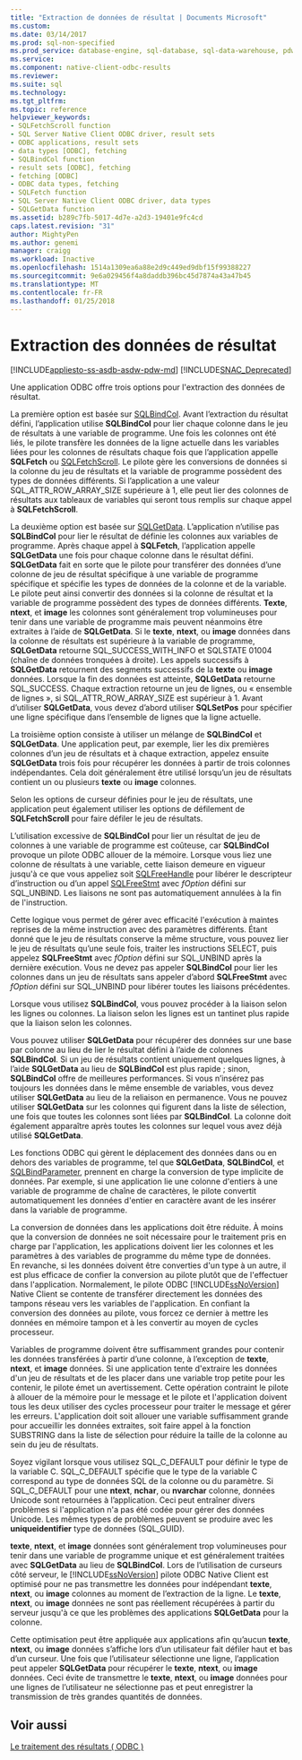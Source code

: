 ```yaml
---
title: "Extraction de données de résultat | Documents Microsoft"
ms.custom: 
ms.date: 03/14/2017
ms.prod: sql-non-specified
ms.prod_service: database-engine, sql-database, sql-data-warehouse, pdw
ms.service: 
ms.component: native-client-odbc-results
ms.reviewer: 
ms.suite: sql
ms.technology: 
ms.tgt_pltfrm: 
ms.topic: reference
helpviewer_keywords:
- SQLFetchScroll function
- SQL Server Native Client ODBC driver, result sets
- ODBC applications, result sets
- data types [ODBC], fetching
- SQLBindCol function
- result sets [ODBC], fetching
- fetching [ODBC]
- ODBC data types, fetching
- SQLFetch function
- SQL Server Native Client ODBC driver, data types
- SQLGetData function
ms.assetid: b289c7fb-5017-4d7e-a2d3-19401e9fc4cd
caps.latest.revision: "31"
author: MightyPen
ms.author: genemi
manager: craigg
ms.workload: Inactive
ms.openlocfilehash: 1514a1309ea6a88e2d9c449ed9dbf15f99388227
ms.sourcegitcommit: 9e6a029456f4a8daddb396bc45d7874a43a47b45
ms.translationtype: MT
ms.contentlocale: fr-FR
ms.lasthandoff: 01/25/2018
---
```

# <a name="fetching-result-data"></a>Extraction des données de résultat
[!INCLUDE[appliesto-ss-asdb-asdw-pdw-md](../../includes/appliesto-ss-asdb-asdw-pdw-md.md)]
[!INCLUDE[SNAC_Deprecated](../../includes/snac-deprecated.md)]

  Une application ODBC offre trois options pour l'extraction des données de résultat.  
  
 La première option est basée sur [SQLBindCol](../../relational-databases/native-client-odbc-api/sqlbindcol.md). Avant l’extraction du résultat défini, l’application utilise **SQLBindCol** pour lier chaque colonne dans le jeu de résultats à une variable de programme. Une fois les colonnes ont été liés, le pilote transfère les données de la ligne actuelle dans les variables liées pour les colonnes de résultats chaque fois que l’application appelle **SQLFetch** ou [SQLFetchScroll](../../relational-databases/native-client-odbc-api/sqlfetchscroll.md). Le pilote gère les conversions de données si la colonne du jeu de résultats et la variable de programme possèdent des types de données différents. Si l’application a une valeur SQL_ATTR_ROW_ARRAY_SIZE supérieure à 1, elle peut lier des colonnes de résultats aux tableaux de variables qui seront tous remplis sur chaque appel à **SQLFetchScroll**.  
  
 La deuxième option est basée sur [SQLGetData](../../relational-databases/native-client-odbc-api/sqlgetdata.md). L’application n’utilise pas **SQLBindCol** pour lier le résultat de définie les colonnes aux variables de programme. Après chaque appel à **SQLFetch**, l’application appelle **SQLGetData** une fois pour chaque colonne dans le résultat défini. **SQLGetData** fait en sorte que le pilote pour transférer des données d’une colonne de jeu de résultat spécifique à une variable de programme spécifique et spécifie les types de données de la colonne et de la variable. Le pilote peut ainsi convertir des données si la colonne de résultat et la variable de programme possèdent des types de données différents. **Texte**, **ntext**, et **image** les colonnes sont généralement trop volumineuses pour tenir dans une variable de programme mais peuvent néanmoins être extraites à l’aide de **SQLGetData**. Si le **texte**, **ntext**, ou **image** données dans la colonne de résultats est supérieure à la variable de programme, **SQLGetData** retourne SQL_SUCCESS_WITH_INFO et SQLSTATE 01004 (chaîne de données tronquées à droite). Les appels successifs à **SQLGetData** retournent des segments successifs de la **texte** ou **image** données. Lorsque la fin des données est atteinte, **SQLGetData** retourne SQL_SUCCESS. Chaque extraction retourne un jeu de lignes, ou « ensemble de lignes », si SQL_ATTR_ROW_ARRAY_SIZE est supérieur à 1. Avant d’utiliser **SQLGetData**, vous devez d’abord utiliser **SQLSetPos** pour spécifier une ligne spécifique dans l’ensemble de lignes que la ligne actuelle.  
  
 La troisième option consiste à utiliser un mélange de **SQLBindCol** et **SQLGetData**. Une application peut, par exemple, lier les dix premières colonnes d’un jeu de résultats et à chaque extraction, appelez ensuite **SQLGetData** trois fois pour récupérer les données à partir de trois colonnes indépendantes. Cela doit généralement être utilisé lorsqu’un jeu de résultats contient un ou plusieurs **texte** ou **image** colonnes.  
  
 Selon les options de curseur définies pour le jeu de résultats, une application peut également utiliser les options de défilement de **SQLFetchScroll** pour faire défiler le jeu de résultats.  
  
 L’utilisation excessive de **SQLBindCol** pour lier un résultat de jeu de colonnes à une variable de programme est coûteuse, car **SQLBindCol** provoque un pilote ODBC allouer de la mémoire. Lorsque vous liez une colonne de résultats à une variable, cette liaison demeure en vigueur jusqu'à ce que vous appeliez soit [SQLFreeHandle](../../relational-databases/native-client-odbc-api/sqlfreehandle.md) pour libérer le descripteur d’instruction ou d’un appel [SQLFreeStmt](../../relational-databases/native-client-odbc-api/sqlfreestmt.md) avec *fOption* défini sur SQL_UNBIND. Les liaisons ne sont pas automatiquement annulées à la fin de l'instruction.  
  
 Cette logique vous permet de gérer avec efficacité l'exécution à maintes reprises de la même instruction avec des paramètres différents. Étant donné que le jeu de résultats conserve la même structure, vous pouvez lier le jeu de résultats qu’une seule fois, traiter les instructions SELECT, puis appelez **SQLFreeStmt** avec *fOption* défini sur SQL_UNBIND après la dernière exécution. Vous ne devez pas appeler **SQLBindCol** pour lier les colonnes dans un jeu de résultats sans appeler d’abord **SQLFreeStmt** avec *fOption* défini sur SQL_UNBIND pour libérer toutes les liaisons précédentes.  
  
 Lorsque vous utilisez **SQLBindCol**, vous pouvez procéder à la liaison selon les lignes ou colonnes. La liaison selon les lignes est un tantinet plus rapide que la liaison selon les colonnes.  
  
 Vous pouvez utiliser **SQLGetData** pour récupérer des données sur une base par colonne au lieu de lier le résultat défini à l’aide de colonnes **SQLBindCol**. Si un jeu de résultats contient uniquement quelques lignes, à l’aide **SQLGetData** au lieu de **SQLBindCol** est plus rapide ; sinon, **SQLBindCol** offre de meilleures performances. Si vous n’insérez pas toujours les données dans le même ensemble de variables, vous devez utiliser **SQLGetData** au lieu de la reliaison en permanence. Vous ne pouvez utiliser **SQLGetData** sur les colonnes qui figurent dans la liste de sélection, une fois que toutes les colonnes sont liées par **SQLBindCol**. La colonne doit également apparaître après toutes les colonnes sur lequel vous avez déjà utilisé **SQLGetData**.  
  
 Les fonctions ODBC qui gèrent le déplacement des données dans ou en dehors des variables de programme, tel que **SQLGetData**, **SQLBindCol**, et [SQLBindParameter](../../relational-databases/native-client-odbc-api/sqlbindparameter.md), prennent en charge la conversion de type implicite de données. Par exemple, si une application lie une colonne d'entiers à une variable de programme de chaîne de caractères, le pilote convertit automatiquement les données d'entier en caractère avant de les insérer dans la variable de programme.  
  
 La conversion de données dans les applications doit être réduite. À moins que la conversion de données ne soit nécessaire pour le traitement pris en charge par l'application, les applications doivent lier les colonnes et les paramètres à des variables de programme du même type de données. En revanche, si les données doivent être converties d'un type à un autre, il est plus efficace de confier la conversion au pilote plutôt que de l'effectuer dans l'application. Normalement, le pilote ODBC [!INCLUDE[ssNoVersion](../../includes/ssnoversion-md.md)] Native Client se contente de transférer directement les données des tampons réseau vers les variables de l'application. En confiant la conversion des données au pilote, vous forcez ce dernier à mettre les données en mémoire tampon et à les convertir au moyen de cycles processeur.  
  
 Variables de programme doivent être suffisamment grandes pour contenir les données transférées à partir d’une colonne, à l’exception de **texte**, **ntext**, et **image** données. Si une application tente d'extraire les données d'un jeu de résultats et de les placer dans une variable trop petite pour les contenir, le pilote émet un avertissement. Cette opération contraint le pilote à allouer de la mémoire pour le message et le pilote et l'application doivent tous les deux utiliser des cycles processeur pour traiter le message et gérer les erreurs. L'application doit soit allouer une variable suffisamment grande pour accueillir les données extraites, soit faire appel à la fonction SUBSTRING dans la liste de sélection pour réduire la taille de la colonne au sein du jeu de résultats.  
  
 Soyez vigilant lorsque vous utilisez SQL_C_DEFAULT pour définir le type de la variable C. SQL_C_DEFAULT spécifie que le type de la variable C correspond au type de données SQL de la colonne ou du paramètre. Si SQL_C_DEFAULT pour une **ntext**, **nchar**, ou **nvarchar** colonne, données Unicode sont retournées à l’application. Ceci peut entraîner divers problèmes si l'application n'a pas été codée pour gérer des données Unicode. Les mêmes types de problèmes peuvent se produire avec les **uniqueidentifier** type de données (SQL_GUID).  
  
 **texte**, **ntext**, et **image** données sont généralement trop volumineuses pour tenir dans une variable de programme unique et est généralement traitées avec **SQLGetData** au lieu de **SQLBindCol**. Lors de l’utilisation de curseurs côté serveur, le [!INCLUDE[ssNoVersion](../../includes/ssnoversion-md.md)] pilote ODBC Native Client est optimisé pour ne pas transmettre les données pour indépendant **texte**, **ntext**, ou **image** colonnes au moment de l’extraction de la ligne. Le **texte**, **ntext**, ou **image** données ne sont pas réellement récupérées à partir du serveur jusqu'à ce que les problèmes des applications **SQLGetData** pour la colonne.  
  
 Cette optimisation peut être appliquée aux applications afin qu’aucun **texte**, **ntext**, ou **image** données s’affiche lors d’un utilisateur fait défiler haut et bas d’un curseur. Une fois que l’utilisateur sélectionne une ligne, l’application peut appeler **SQLGetData** pour récupérer le **texte**, **ntext**, ou **image** données. Ceci évite de transmettre le **texte**, **ntext**, ou **image** données pour une lignes de l’utilisateur ne sélectionne pas et peut enregistrer la transmission de très grandes quantités de données.  
  
## <a name="see-also"></a>Voir aussi  
 [Le traitement des résultats &#40; ODBC &#41;](../../relational-databases/native-client-odbc-results/processing-results-odbc.md)  
  
  
